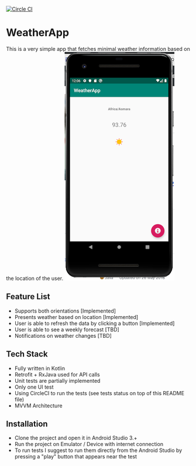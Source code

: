 [![Circle CI](https://circleci.com/gh/ivelius/WeatherApp/tree/master.svg?style=svg)](https://circleci.com/gh/ivelius/WeatherApp/tree/master)
# WeatherApp
This is a very simple app that fetches minimal weather information based on the location of the user.
![](https://raw.githubusercontent.com/ivelius/WeatherApp/master/screenshots/screenshot.png?s=100)

## Feature List

  - Supports both orientations [Implemented]
  - Presents weather based on location [Implemented]
  - User is able to refresh the data by clicking a button [Implemented]
  - User is able to see a weekly forecast [TBD]
  - Notifications on weather changes [TBD]

## Tech Stack

  - Fully written in Kotlin
  - Retrofit + RxJava used for API calls
  - Unit tests are partially implemented
  - Only one UI test
  - Using CircleCI to run the tests (see tests status on top of this README file)
  - MVVM Architecture
  
## Installation
  - Clone the project and open it in Android Studio 3.+
  - Run the project on Emulator / Device with internet connection
  - To run tests I suggest to run them directly from the Android Studio by pressing a "play" button that appears near the test